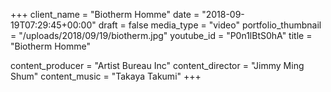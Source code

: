 +++
client_name = "Biotherm Homme"
date = "2018-09-19T07:29:45+00:00"
draft = false
media_type = "video"
portfolio_thumbnail = "/uploads/2018/09/19/biotherm.jpg"
youtube_id = "P0n1lBtS0hA"
title = "Biotherm Homme"

content_producer = "Artist Bureau Inc"
content_director = "Jimmy Ming Shum"
content_music = "Takaya Takumi"
+++
